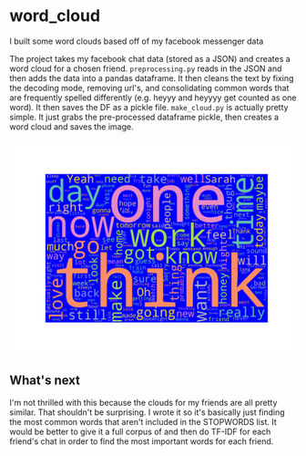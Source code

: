 # word_cloud
I built some word clouds based off of my facebook messenger data

The project takes my facebook chat data (stored as a JSON) and creates a word cloud for a chosen friend. ```preprocessing.py``` reads in the JSON and then adds the data into a pandas dataframe. It then cleans the text by fixing the decoding mode, removing url's, and consolidating common words that are frequently spelled differently (e.g. heyyy and heyyyy get counted as one word). It then saves the DF as a pickle file. ```make_cloud.py``` is actually pretty simple. It just grabs the pre-processed dataframe pickle, then creates a word cloud and saves the image.

![](https://github.com/jthaller/word_cloud/blob/master/sarah_cloud.png)

## What's next
I'm not thrilled with this because the clouds for my friends are all pretty similar. That shouldn't be surprising. I wrote it so it's basically just finding the most common words that aren't included in the STOPWORDS list. It would be better to give it a full corpus of and then do TF-IDF for each friend's chat in order to find the most important words for each friend.

